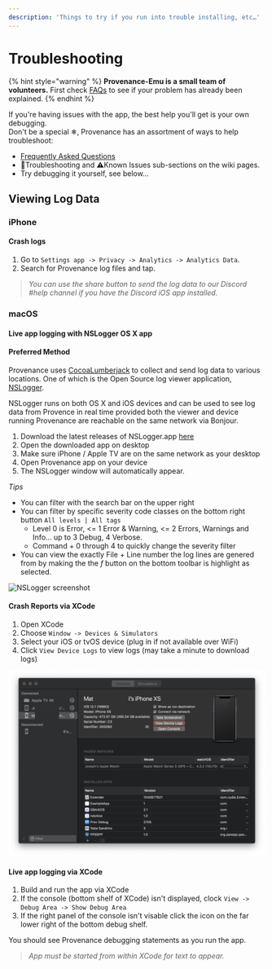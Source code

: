 ```yaml
---
description: 'Things to try if you run into trouble installing, etc…'
---
```


# Troubleshooting

{% hint style="warning" %}
**Provenance-Emu is a small team of volunteers.** First check [FAQs](https://github.com/Provenance-Emu/Provenance/wiki/Frequently-Asked-Questions) to see if your problem has already been explained.
{% endhint %}

 If you're having issues with the app, the best help you'll get is your own debugging.  
 Don't be a special ❄, Provenance has an assortment of ways to help troubleshoot:

* [Frequently Asked Questions](../faqs.md)
* 💢Troubleshooting and ⚠️Known Issues sub-sections on the wiki pages.
* Try debugging it yourself, see below…

## Viewing Log Data

### iPhone

#### **Crash logs**

1. Go to `Settings app -> Privacy -> Analytics -> Analytics Data`.
2. Search for Provenance log files and tap. 

> _You can use the share button to send the log data to our Discord \#help channel if you have the Discord iOS app installed._

### macOS

#### **Live app logging with NSLogger OS X app**

#### **Preferred Method**

Provenance uses [CocoaLumberjack](https://github.com/CocoaLumberjack/CocoaLumberjack) to collect and send log data to various locations. One of which is the Open Source log viewer application, [NSLogger](https://github.com/fpillet/NSLogger/).

NSLogger runs on both OS X and iOS devices and can be used to see log data from Provence in real time provided both the viewer and device running Provenance are reachable on the same network via Bonjour.

1. Download the latest releases of NSLogger.app [here](https://github.com/fpillet/NSLogger/releases)
2. Open the downloaded app on desktop
3. Make sure iPhone / Apple TV are on the same network as your desktop
4. Open Provenance app on your device
5. The NSLogger window will automatically appear.

_Tips_

* You can filter with the search bar on the upper right
* You can filter by specific severity code classes on the bottom right button `All levels | All tags`
  * Level 0 is Error, &lt;= 1 Error & Warning, &lt;= 2 Errors, Warnings and Info... up to 3 Debug, 4 Verbose.
  * Command + 0 through 4 to quickly change the severity filter
* You can view the exactly File + Line number the log lines are genered from by making the the _f_ button on the bottom toolbar is highlight as selected.

![NSLogger screenshot](https://cdn-images-1.medium.com/max/800/1*bscivru9GJ_NwuDFeYg2YA.png)

#### **Crash Reports via XCode**

1. Open XCode
2. Choose `Window -> Devices & Simulators`
3. Select your iOS or tvOS device \(plug in if not available over WiFi\)
4. Click `View Device Logs` to view logs \(may take a minute to download logs\)

![](../.gitbook/assets/image.png)

#### **Live app logging via XCode**

1. Build and run the app via XCode
2. If the console \(bottom shelf of XCode\) isn't displayed, clock `View -> Debug Area -> Show Debug Area`
3. If the right panel of the console isn't visable click the icon on the far lower right of the bottom debug shelf.

You should see Provenance debugging statements as you run the app.

> _App must be started from within XCode for text to appear._

